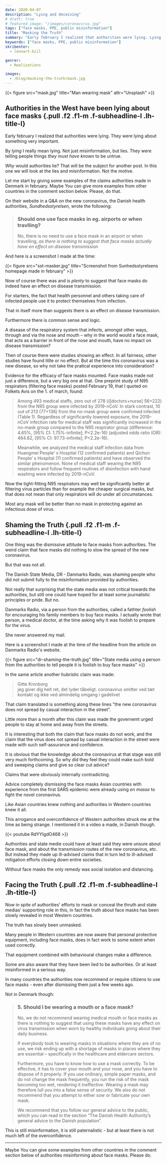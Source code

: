 ```yaml
---
date: 2020-04-07
description: "Lying and deceiving"
# draft: true
# featured_image: "/images/coronavirus.jpg"
tags: ["face masks, PPE, public misinformation"]
title: "Masking the Truth"
summary: "Early february I realized that authorities were lying. Lying about something very important."
keywords: ["face masks, PPE, public misinformation"]
skribenter:
  - lennart-kiil

genrer:
  - Realizations

images:
  - /blog/masking-the-truth/mask.jpg
---
```


{{< figure src="mask.jpg" title="Man wearing mask" attr="Unsplash" >}}

## Authorities in the West have been lying about face masks {.pull .f2 .f1-m .f-subheadline-l .lh-title-l}

Early february I realized that authorities were lying. They were lying about something very important.

By _lying_ I really mean lying. Not just misinformation, but lies. They were telling people things _they must have known_ to be untrue.

_Why_ would authorities lie? That will be the subject for another post. In this one we will look at the lies and misinformation. Not the motive.

Let me start by giving some examples of the claims authorities made in Denmark in february. Maybe You can give more examples from other countries in the comment section below. Please, do that.

On their website in a Q&A on the new coronavirus, the Danish health authorities, _Sundhedsstyrelsen_, wrote the following:

> ### Should one use face masks in eg. airports or when travlling?
>
> No, there is no need to use a face mask in an airport or when travelling, _as there is nothing to suggest that face masks actually have en effect on disease transmission_

And here is a screenshot I made at the time:


{{< figure src="sst-masker.jpg" title="Screenshot from Sunhedsstyrelsens homepage made in february" >}}

Now of course there was and is _plenty_ to suggest that face masks do indeed have an effect on disease transmission.

For starters, the fact that health personnel and others taking care of infected people use it to protect themselves from infection.

That in itself more than suggests there is an effect on disease transmission.

Furthermore there is common sense and logic.

A disease of the respiratory system that infects, amongst other ways, through and via the nose and mouth – why in the world would a face mask, that acts as a barrier in front of the nose and mouth, have no impact on disease transmission?

Then of course there were studies showing an effect. In all fairness, other studies have found litlle or no effect. But at the time this coronavirus was a new disease, so why not take the pratical experience into consideration?

Evidence for the efficacy of face masks mounted. Face masks made not just a difference, but a very big one at that. One preprint study of N95 respirators (filtering face masks) posted February 19, that I quoted on Folkets Avis on the 1. of march, found:

> Among 493 medical staffs, zero out of 278 (([doctors+nurse] 56+222) from the N95 group were infected by 2019-nCoV. In stark contrast, 10 out of 213 (77+136) from the no-mask group were confirmed infected (Table 1). Regardless of significantly lowered exposure, the 2019-nCoV infection rate for medical staff was significantly increased in the no-mask group compared to the N95 respirator group (difference: 4.65%, [95% CI: 1.75%-infinite]; P<2.2e-16) (adjusted odds ratio (OR): 464.82, [95% CI: 97.73-infinite]; P<2.2e-16).
>
> Meanwhile, we analyzed the medical staff infection data from Huangmei People’ s Hospital (12 confirmed patients) and Qichun People’ s Hospital (11 confirmed patients) and have observed the similar phenomenon. None of medical staff wearing the N95 respirators and follow frequent routines of disinfection with hand washing were infected by 2019-nCoV.

Now the tight-fitting N95 respirators may well be significantly better at filtering virus particles than for example the cheaper surgical masks, but that does not mean that only respirators will do under all circumstances.

Most any mask will be better than no mask in protecting against an infectious dose of virus.

## Shaming the Truth {.pull .f2 .f1-m .f-subheadline-l .lh-title-l}

One thing was the dismissive attitude to face masks from authorities. The weird claim that face masks did nothing to slow the spread of the new coronavirus.

But that was not all.

The Danish State Media, DR - Danmarks Radio, was  shaming people who did not submit fully to the misinformation provided by authorities.

Not really that surprising that the state media was not critical towards the authorities, but still one could have hoped for at least some journalistic principles or pride. But no.

Danmarks Radio, via a person from the authorities, called a fathter _foolish_ for encouraging his family members to buy face masks. I actually wrote that person, a medical doctor, at the time asking why it was foolish to prepare for the virus.

She never answered my mail.

Here is a screenshot I made at the time of the headline from the article on Danmarks Radio's website.

{{< figure src="dr-shaming-the-truth.jpg" title="State media using a person from the authorities to tell people it is foolish to buy face masks" >}}

In the same article another hubristic claim was made:

> Gitte Kronborg  
>jeg giver dig helt ret, det lyder tåbeligt. coronavirus smitter ved tæt kontakt og ikke ved almindelig omgang i gadelivet

That claim translated is something along these lines "the new coronavirus does not spread by casual interaction in the street".

Little more than a month after this claim was made the governemt urged people to stay at home and away from the streets.

It is interesting that both the claim that face masks do not work, and the claim that the virus does not spread by casual interaction in the street were made with such self-assurance and confidence.

It is obvious that the knowledge about the coronavirus at that stage was still very much forthcoming. So why did they feel they could make such bold and sweeping claims and give so clear cut advice?

Claims that were obviously internally contradicting.

Advice completely dismissing the face masks Asian countries with experience from the first SARS epidemic were already using _en masse_ to fight the novel coronavirus.

Like Asian countries knew nothing and authorities in Western countries knew it all.

This arrogance and overconfidence of Western authorities struck me at the time as being strange. I mentioned it in a video a made, in Danish though.

{{< youtube RdYYIgdO468 >}}

Authorities and state medie could have at least said they were unsure about face mask, and about the transmission routes of the new coronavirus, etc. But instead they made up ill-advised claims that in turn led to ill-advised mitigation efforts closing down entire societies.

Without face masks the only remedy was social isolation and distancing.

## Facing the Truth {.pull .f2 .f1-m .f-subheadline-l .lh-title-l}

Now in spite of authorities' efforts to mask or conceal the thruth and state medias' supporting role in this, in fact the truth about face masks has been slowly revealed in most Western countries.

The truth has slowly been unmasked.

Many people in Western countries are now aware that personal protective equipment, including face masks, does in fact work to some extent when used correctly.

That equipment combined with behavioural changes make a difference.

Some are also aware that they have been lied to be authorities. Or at least misinformed in a serious way.

In many countries the authorities now  recommend or require citizens to use face masks - even after dismissing them just a few weeks ago.

Not in Denmark though:

> ### 5. Should I be wearing a mouth or a face mask?
> No, we do not recommend wearing medical mouth or face masks as there is nothing to suggest that using these masks have any effect on virus transmission when worn by healthy individuals going about their daily business.
>
>If everybody took to wearing masks in situations where they are of no use, we risk ending up with a shortage of masks in places where they are essential – specifically in the healthcare and eldercare sectors.
>
> Furthermore, you have to know how to use a mask correctly. To be effective, it has to cover your mouth and your nose, and you have to dispose of it properly. If you use ordinary, simple paper masks, and do not change the mask frequently, you run the risk of the mask becoming too wet, rendering it ineffective. Wearing a mask may therefore lull you into a false sense of security. We also do not recommend that you attempt to either sow or fabricate your own mask.
>
> We recommend that you follow our general advice to the public, which you can read in the section “The Danish Health Authority’s general advice to the Danish population”.

This is still misinformation, it is still paternalistic - but at least there is not much left of the overconfidence.

---

Maybe You can give some examples from other countries in the comment section below of authorities misinforming about face masks. Please do.
